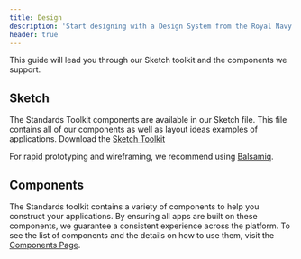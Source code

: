 ```yaml
---
title: Design
description: 'Start designing with a Design System from the Royal Navy - the Standards Toolkit'
header: true
---
```


This guide will lead you through our Sketch toolkit and the components we support.

## Sketch
The Standards Toolkit components are available in our Sketch file. This file contains all of our components as well as layout ideas examples of applications. Download the <a href="/standards-toolkit.sketch" download>Sketch Toolkit</a>

For rapid prototyping and wireframing, we recommend using [Balsamiq](https://balsamiq.com/).


## Components

The Standards toolkit contains a variety of components to help you construct your applications. By ensuring all apps are built on these components, we guarantee a consistent experience across the platform. To see the list of components and the details on how to use them, visit the [Components Page](/components).
